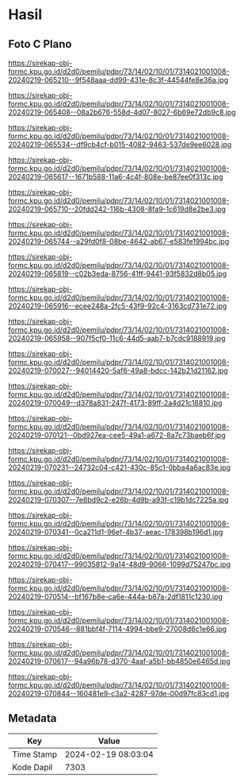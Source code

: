 # Hasil

## Foto C Plano

https://sirekap-obj-formc.kpu.go.id/d2d0/pemilu/pdpr/73/14/02/10/01/7314021001008-20240219-065210--9f548aaa-dd99-431e-8c3f-44544fe8e36a.jpg

https://sirekap-obj-formc.kpu.go.id/d2d0/pemilu/pdpr/73/14/02/10/01/7314021001008-20240219-065408--08a2b676-558d-4d07-8027-6b69e72db9c8.jpg

https://sirekap-obj-formc.kpu.go.id/d2d0/pemilu/pdpr/73/14/02/10/01/7314021001008-20240219-065534--df9cb4cf-b015-4082-9463-537de9ee6028.jpg

https://sirekap-obj-formc.kpu.go.id/d2d0/pemilu/pdpr/73/14/02/10/01/7314021001008-20240219-065617--1671b588-11a6-4c4f-808e-be87ee0f313c.jpg

https://sirekap-obj-formc.kpu.go.id/d2d0/pemilu/pdpr/73/14/02/10/01/7314021001008-20240219-065710--20fdd242-116b-4308-8fa9-1c619d8e2be3.jpg

https://sirekap-obj-formc.kpu.go.id/d2d0/pemilu/pdpr/73/14/02/10/01/7314021001008-20240219-065744--a29fd0f8-08be-4642-ab67-e583fe1994bc.jpg

https://sirekap-obj-formc.kpu.go.id/d2d0/pemilu/pdpr/73/14/02/10/01/7314021001008-20240219-065819--c02b3eda-8756-41ff-9441-93f5832d8b05.jpg

https://sirekap-obj-formc.kpu.go.id/d2d0/pemilu/pdpr/73/14/02/10/01/7314021001008-20240219-065916--ecee248a-2fc5-43f9-92c4-3163cd731e72.jpg

https://sirekap-obj-formc.kpu.go.id/d2d0/pemilu/pdpr/73/14/02/10/01/7314021001008-20240219-065958--907f5cf0-11c6-44d5-aab7-b7cdc9188919.jpg

https://sirekap-obj-formc.kpu.go.id/d2d0/pemilu/pdpr/73/14/02/10/01/7314021001008-20240219-070027--94014420-5af6-49a8-bdcc-142b21d21162.jpg

https://sirekap-obj-formc.kpu.go.id/d2d0/pemilu/pdpr/73/14/02/10/01/7314021001008-20240219-070049--d378a831-247f-4173-89ff-2a4d21c18810.jpg

https://sirekap-obj-formc.kpu.go.id/d2d0/pemilu/pdpr/73/14/02/10/01/7314021001008-20240219-070121--0bd927ea-cee5-49a1-a672-8a7c73baeb6f.jpg

https://sirekap-obj-formc.kpu.go.id/d2d0/pemilu/pdpr/73/14/02/10/01/7314021001008-20240219-070231--24732c04-c421-430c-85c1-0bba4a6ac83e.jpg

https://sirekap-obj-formc.kpu.go.id/d2d0/pemilu/pdpr/73/14/02/10/01/7314021001008-20240219-070307--7e8bd9c2-e26b-4d9b-a93f-c19b1dc7225a.jpg

https://sirekap-obj-formc.kpu.go.id/d2d0/pemilu/pdpr/73/14/02/10/01/7314021001008-20240219-070341--0ca211d1-96ef-4b37-aeac-178398b196d1.jpg

https://sirekap-obj-formc.kpu.go.id/d2d0/pemilu/pdpr/73/14/02/10/01/7314021001008-20240219-070417--99035812-9a14-48d9-9066-1099d75247bc.jpg

https://sirekap-obj-formc.kpu.go.id/d2d0/pemilu/pdpr/73/14/02/10/01/7314021001008-20240219-070514--bf167b8e-ca6e-444a-b87a-2df1811c1230.jpg

https://sirekap-obj-formc.kpu.go.id/d2d0/pemilu/pdpr/73/14/02/10/01/7314021001008-20240219-070546--881bbf4f-7114-4994-bbe9-27008d6c1e66.jpg

https://sirekap-obj-formc.kpu.go.id/d2d0/pemilu/pdpr/73/14/02/10/01/7314021001008-20240219-070617--94a96b78-d370-4aaf-a5b1-bb4850e6465d.jpg

https://sirekap-obj-formc.kpu.go.id/d2d0/pemilu/pdpr/73/14/02/10/01/7314021001008-20240219-070844--160481e9-c3a2-4287-97de-00d97fc83cd1.jpg


## Metadata

| Key        | Value               |
| ---------- | ------------------- |
| Time Stamp | 2024-02-19 08:03:04 |
| Kode Dapil | 7303                |



